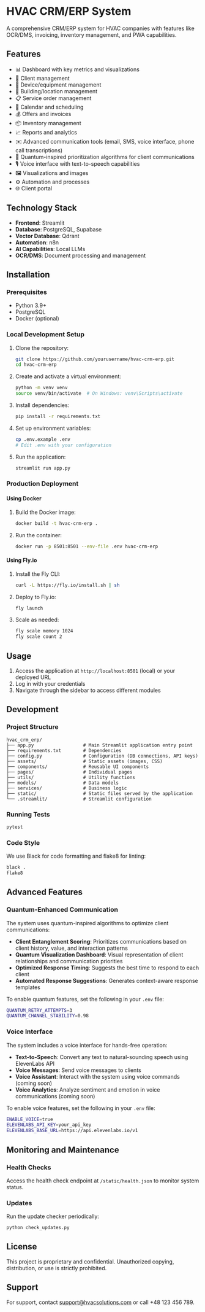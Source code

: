 # HVAC CRM/ERP System

A comprehensive CRM/ERP system for HVAC companies with features like OCR/DMS, invoicing, inventory management, and PWA capabilities.

## Features

- 📊 Dashboard with key metrics and visualizations
- 👥 Client management
- 🔧 Device/equipment management
- 🏢 Building/location management
- 📋 Service order management
- 📅 Calendar and scheduling
- 💰 Offers and invoices
- 📦 Inventory management
- 📈 Reports and analytics
- ✉️ Advanced communication tools (email, SMS, voice interface, phone call transcriptions)
- 🔬 Quantum-inspired prioritization algorithms for client communications
- 🎙️ Voice interface with text-to-speech capabilities
- 🖼️ Visualizations and images
- ⚙️ Automation and processes
- 🌐 Client portal

## Technology Stack

- **Frontend**: Streamlit
- **Database**: PostgreSQL, Supabase
- **Vector Database**: Qdrant
- **Automation**: n8n
- **AI Capabilities**: Local LLMs
- **OCR/DMS**: Document processing and management

## Installation

### Prerequisites

- Python 3.9+
- PostgreSQL
- Docker (optional)

### Local Development Setup

1. Clone the repository:
   ```bash
   git clone https://github.com/yourusername/hvac-crm-erp.git
   cd hvac-crm-erp
   ```

2. Create and activate a virtual environment:
   ```bash
   python -m venv venv
   source venv/bin/activate  # On Windows: venv\Scripts\activate
   ```

3. Install dependencies:
   ```bash
   pip install -r requirements.txt
   ```

4. Set up environment variables:
   ```bash
   cp .env.example .env
   # Edit .env with your configuration
   ```

5. Run the application:
   ```bash
   streamlit run app.py
   ```

### Production Deployment

#### Using Docker

1. Build the Docker image:
   ```bash
   docker build -t hvac-crm-erp .
   ```

2. Run the container:
   ```bash
   docker run -p 8501:8501 --env-file .env hvac-crm-erp
   ```

#### Using Fly.io

1. Install the Fly CLI:
   ```bash
   curl -L https://fly.io/install.sh | sh
   ```

2. Deploy to Fly.io:
   ```bash
   fly launch
   ```

3. Scale as needed:
   ```bash
   fly scale memory 1024
   fly scale count 2
   ```

## Usage

1. Access the application at `http://localhost:8501` (local) or your deployed URL
2. Log in with your credentials
3. Navigate through the sidebar to access different modules

## Development

### Project Structure

```
hvac_crm_erp/
├── app.py                  # Main Streamlit application entry point
├── requirements.txt        # Dependencies
├── config.py               # Configuration (DB connections, API keys)
├── assets/                 # Static assets (images, CSS)
├── components/             # Reusable UI components
├── pages/                  # Individual pages
├── utils/                  # Utility functions
├── models/                 # Data models
├── services/               # Business logic
├── static/                 # Static files served by the application
└── .streamlit/             # Streamlit configuration
```

### Running Tests

```bash
pytest
```

### Code Style

We use Black for code formatting and flake8 for linting:

```bash
black .
flake8
```

## Advanced Features

### Quantum-Enhanced Communication

The system uses quantum-inspired algorithms to optimize client communications:

- **Client Entanglement Scoring**: Prioritizes communications based on client history, value, and interaction patterns
- **Quantum Visualization Dashboard**: Visual representation of client relationships and communication priorities
- **Optimized Response Timing**: Suggests the best time to respond to each client
- **Automated Response Suggestions**: Generates context-aware response templates

To enable quantum features, set the following in your `.env` file:

```bash
QUANTUM_RETRY_ATTEMPTS=3
QUANTUM_CHANNEL_STABILITY=0.98
```

### Voice Interface

The system includes a voice interface for hands-free operation:

- **Text-to-Speech**: Convert any text to natural-sounding speech using ElevenLabs API
- **Voice Messages**: Send voice messages to clients
- **Voice Assistant**: Interact with the system using voice commands (coming soon)
- **Voice Analytics**: Analyze sentiment and emotion in voice communications (coming soon)

To enable voice features, set the following in your `.env` file:

```bash
ENABLE_VOICE=true
ELEVENLABS_API_KEY=your_api_key
ELEVENLABS_BASE_URL=https://api.elevenlabs.io/v1
```

## Monitoring and Maintenance

### Health Checks

Access the health check endpoint at `/static/health.json` to monitor system status.

### Updates

Run the update checker periodically:

```bash
python check_updates.py
```

## License

This project is proprietary and confidential. Unauthorized copying, distribution, or use is strictly prohibited.

## Support

For support, contact support@hvacsolutions.com or call +48 123 456 789.
